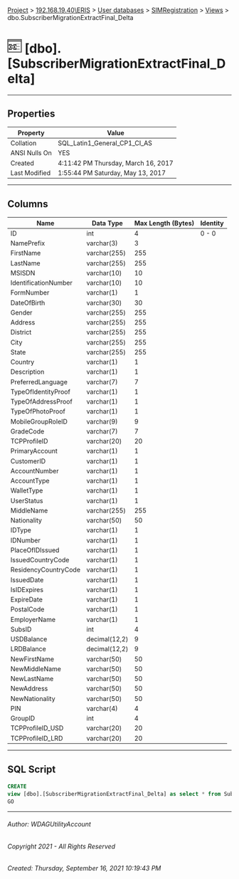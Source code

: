 #### 

[Project](../../../../index.md) > [192.168.19.40\\ERIS](../../../index.md) > [User databases](../../index.md) > [SIMRegistration](../index.md) > [Views](Views.md) > dbo.SubscriberMigrationExtractFinal_Delta

# ![Views](../../../../Images/View32.png) [dbo].[SubscriberMigrationExtractFinal_Delta]

---

## <a name="#properties"></a>Properties

| Property | Value |
|---|---|
| Collation | SQL_Latin1_General_CP1_CI_AS |
| ANSI Nulls On | YES |
| Created | 4:11:42 PM Thursday, March 16, 2017 |
| Last Modified | 1:55:44 PM Saturday, May 13, 2017 |


---

## <a name="#columns"></a>Columns

| Name | Data Type | Max Length (Bytes) | Identity |
|---|---|---|---|
| ID | int | 4 | 0 - 0 |
| NamePrefix | varchar(3) | 3 |  |
| FirstName | varchar(255) | 255 |  |
| LastName | varchar(255) | 255 |  |
| MSISDN | varchar(10) | 10 |  |
| IdentificationNumber | varchar(10) | 10 |  |
| FormNumber | varchar(1) | 1 |  |
| DateOfBirth | varchar(30) | 30 |  |
| Gender | varchar(255) | 255 |  |
| Address | varchar(255) | 255 |  |
| District | varchar(255) | 255 |  |
| City | varchar(255) | 255 |  |
| State | varchar(255) | 255 |  |
| Country | varchar(1) | 1 |  |
| Description | varchar(1) | 1 |  |
| PreferredLanguage | varchar(7) | 7 |  |
| TypeOfIdentityProof | varchar(1) | 1 |  |
| TypeOfAddressProof | varchar(1) | 1 |  |
| TypeOfPhotoProof | varchar(1) | 1 |  |
| MobileGroupRoleID | varchar(9) | 9 |  |
| GradeCode | varchar(7) | 7 |  |
| TCPProfileID | varchar(20) | 20 |  |
| PrimaryAccount | varchar(1) | 1 |  |
| CustomerID | varchar(1) | 1 |  |
| AccountNumber | varchar(1) | 1 |  |
| AccountType | varchar(1) | 1 |  |
| WalletType | varchar(1) | 1 |  |
| UserStatus | varchar(1) | 1 |  |
| MiddleName | varchar(255) | 255 |  |
| Nationality | varchar(50) | 50 |  |
| IDType | varchar(1) | 1 |  |
| IDNumber | varchar(1) | 1 |  |
| PlaceOfIDIssued | varchar(1) | 1 |  |
| IssuedCountryCode | varchar(1) | 1 |  |
| ResidencyCountryCode | varchar(1) | 1 |  |
| IssuedDate | varchar(1) | 1 |  |
| IsIDExpires | varchar(1) | 1 |  |
| ExpireDate | varchar(1) | 1 |  |
| PostalCode | varchar(1) | 1 |  |
| EmployerName | varchar(1) | 1 |  |
| SubsID | int | 4 |  |
| USDBalance | decimal(12,2) | 9 |  |
| LRDBalance | decimal(12,2) | 9 |  |
| NewFirstName | varchar(50) | 50 |  |
| NewMiddleName | varchar(50) | 50 |  |
| NewLastName | varchar(50) | 50 |  |
| NewAddress | varchar(50) | 50 |  |
| NewNationality | varchar(50) | 50 |  |
| PIN | varchar(4) | 4 |  |
| GroupID | int | 4 |  |
| TCPProfileID_USD | varchar(20) | 20 |  |
| TCPProfileID_LRD | varchar(20) | 20 |  |


---

## <a name="#sqlscript"></a>SQL Script

```sql
CREATE 
view [dbo].[SubscriberMigrationExtractFinal_Delta] as select * from SubscriberMigrationExtract7_Delta
GO

```


---

###### Author:  WDAGUtilityAccount

###### Copyright 2021 - All Rights Reserved

###### Created: Thursday, September 16, 2021 10:19:43 PM


